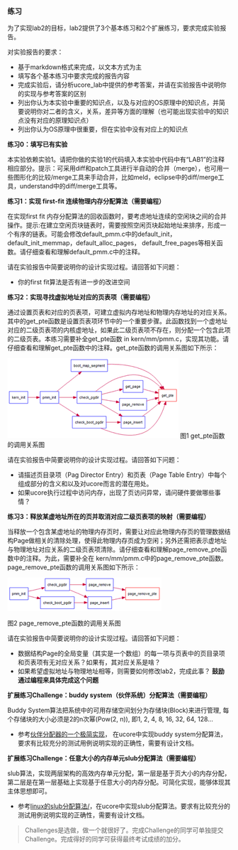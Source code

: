 ### 练习

为了实现lab2的目标，lab2提供了3个基本练习和2个扩展练习，要求完成实验报告。

对实验报告的要求：
 - 基于markdown格式来完成，以文本方式为主
 - 填写各个基本练习中要求完成的报告内容
 - 完成实验后，请分析ucore_lab中提供的参考答案，并请在实验报告中说明你的实现与参考答案的区别
 - 列出你认为本实验中重要的知识点，以及与对应的OS原理中的知识点，并简要说明你对二者的含义，关系，差异等方面的理解（也可能出现实验中的知识点没有对应的原理知识点）
 - 列出你认为OS原理中很重要，但在实验中没有对应上的知识点

**练习0：填写已有实验**

本实验依赖实验1。请把你做的实验1的代码填入本实验中代码中有“LAB1”的注释相应部分。提示：可采用diff和patch工具进行半自动的合并（merge），也可用一些图形化的比较/merge工具来手动合并，比如meld，eclipse中的diff/merge工具，understand中的diff/merge工具等。

**练习1：实现 first-fit 连续物理内存分配算法（需要编程）**

在实现first fit
内存分配算法的回收函数时，要考虑地址连续的空闲块之间的合并操作。提示:在建立空闲页块链表时，需要按照空闲页块起始地址来排序，形成一个有序的链表。可能会修改default\_pmm.c中的default\_init，default\_init\_memmap，default\_alloc\_pages，
default\_free\_pages等相关函数。请仔细查看和理解default\_pmm.c中的注释。

请在实验报告中简要说明你的设计实现过程。请回答如下问题：
 - 你的first fit算法是否有进一步的改进空间

**练习2：实现寻找虚拟地址对应的页表项（需要编程）**

通过设置页表和对应的页表项，可建立虚拟内存地址和物理内存地址的对应关系。其中的get\_pte函数是设置页表项环节中的一个重要步骤。此函数找到一个虚地址对应的二级页表项的内核虚地址，如果此二级页表项不存在，则分配一个包含此项的二级页表。本练习需要补全get\_pte函数
in
kern/mm/pmm.c，实现其功能。请仔细查看和理解get\_pte函数中的注释。get\_pte函数的调用关系图如下所示：

![](../lab2_figs/image001.png)
图1 get\_pte函数的调用关系图

请在实验报告中简要说明你的设计实现过程。请回答如下问题：
 - 请描述页目录项（Pag Director Entry）和页表（Page Table Entry）中每个组成部分的含义和以及对ucore而言的潜在用处。
 - 如果ucore执行过程中访问内存，出现了页访问异常，请问硬件要做哪些事情？

**练习3：释放某虚地址所在的页并取消对应二级页表项的映射（需要编程）**

当释放一个包含某虚地址的物理内存页时，需要让对应此物理内存页的管理数据结构Page做相关的清除处理，使得此物理内存页成为空闲；另外还需把表示虚地址与物理地址对应关系的二级页表项清除。请仔细查看和理解page\_remove\_pte函数中的注释。为此，需要补全在
kern/mm/pmm.c中的page\_remove\_pte函数。page\_remove\_pte函数的调用关系图如下所示：

![](../lab2_figs/image002.png)

图2 page\_remove\_pte函数的调用关系图

请在实验报告中简要说明你的设计实现过程。请回答如下问题：
 - 数据结构Page的全局变量（其实是一个数组）的每一项与页表中的页目录项和页表项有无对应关系？如果有，其对应关系是啥？
 - 如果希望虚拟地址与物理地址相等，则需要如何修改lab2，完成此事？ **鼓励通过编程来具体完成这个问题** 

**扩展练习Challenge：buddy system（伙伴系统）分配算法（需要编程）**

Buddy System算法把系统中的可用存储空间划分为存储块(Block)来进行管理, 每个存储块的大小必须是2的n次幂(Pow(2, n)), 即1, 2, 4, 8, 16, 32, 64, 128...

 -  参考[伙伴分配器的一个极简实现](http://coolshell.cn/articles/10427.html)， 在ucore中实现buddy system分配算法，要求有比较充分的测试用例说明实现的正确性，需要有设计文档。
 
**扩展练习Challenge：任意大小的内存单元slub分配算法（需要编程）**

slub算法，实现两层架构的高效内存单元分配，第一层是基于页大小的内存分配，第二层是在第一层基础上实现基于任意大小的内存分配。可简化实现，能够体现其主体思想即可。

 - 参考[linux的slub分配算法/](http://www.ibm.com/developerworks/cn/linux/l-cn-slub/)，在ucore中实现slub分配算法。要求有比较充分的测试用例说明实现的正确性，需要有设计文档。

> Challenges是选做，做一个就很好了。完成Challenge的同学可单独提交Challenge。完成得好的同学可获得最终考试成绩的加分。

